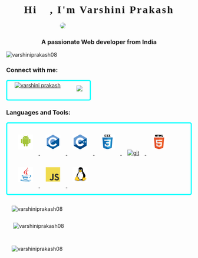 <style>@import url('https://fonts.googleapis.com/css2?family=Bebas+Neue&display=swap');</style>

<style>

@font-face {
font-family: "Tele_Marines";
src: url(TeleMarines-Km6p.woff2);
}


#hi{
    font-family: "Bebas Neue";
    letter-spacing: 3px;
}

#img{
    position:relative;
    left:29%;
    border-radius: 15px;;
}

#email{
    width:47.5px;
    position: relative;
    top:12px;
}


#connect_p{
    max-width: max-content;
    min-height:50px;
    border: solid;
    border-radius: 5px;
    border-color: aqua;
}

.connect_a{
    width:max-content;
    padding:5px;
    padding-bottom: 25px;
    margin:15px;
}
.icons{
    padding:15px;
}
#icon{
    max-width: max-content;
    border: solid;
    border-radius: 5px;
    border-color: aqua;
}


</style>

<h1 align="center" id="hi">Hi 👋, I'm Varshini Prakash</h1>
<img src="illustration.jpg" width="600px" id="img"></img>
<h3 align="center">A passionate Web developer from India</h3>

<p align="left"> <img src="https://komarev.com/ghpvc/?username=varshiniprakash08&label=Profile%20views&color=0e75b6&style=flat" alt="varshiniprakash08" /> </p>

<span ><h3 align="left" class="connect_span">Connect with me:</h3>
<p  id="connect_p"  align="left">
    <a class="connect_a" href="https://www.linkedin.com/in/varshini-prakash-247a0b24b/" target="blank"><img align="center" src="https://raw.githubusercontent.com/rahuldkjain/github-profile-readme-generator/master/src/images/icons/Social/linked-in-alt.svg" alt="varshini prakash" height="30" width="40" /></a>
    <a class="connect_a" href="mailto:varshiniprakashvarshini@gmail.com" target="blank"><img id="email"src="download.png"></a>
</p></span>


<h3 align="left">Languages and Tools:</h3>
<p align="left" id="icon" class="icons"> <a href="https://developer.android.com" target="_blank" rel="noreferrer"> <img src="https://raw.githubusercontent.com/devicons/devicon/master/icons/android/android-original-wordmark.svg" class="icons" alt="android" width="40" height="40"/> </a> <a href="https://www.cprogramming.com/" target="_blank" rel="noreferrer"> <img class="icons" src="https://raw.githubusercontent.com/devicons/devicon/master/icons/c/c-original.svg" alt="c" width="40" height="40"/> </a> <a href="https://www.w3schools.com/cpp/" target="_blank" rel="noreferrer"> <img class="icons" src="https://raw.githubusercontent.com/devicons/devicon/master/icons/cplusplus/cplusplus-original.svg" alt="cplusplus" width="40" height="40"/> </a> <a href="https://www.w3schools.com/css/" target="_blank" rel="noreferrer"> <img class="icons" src="https://raw.githubusercontent.com/devicons/devicon/master/icons/css3/css3-original-wordmark.svg" alt="css3" width="40" height="40"/> </a> <a href="https://git-scm.com/" target="_blank" rel="noreferrer"> <img class="icons" src="https://www.vectorlogo.zone/logos/git-scm/git-scm-icon.svg" alt="git" width="40" height="40"/> </a> <a href="https://www.w3.org/html/" target="_blank" rel="noreferrer"> <img class="icons" src="https://raw.githubusercontent.com/devicons/devicon/master/icons/html5/html5-original-wordmark.svg" alt="html5" width="40" height="40"/> </a> <a href="https://www.java.com" target="_blank" rel="noreferrer"> <img class="icons" src="https://raw.githubusercontent.com/devicons/devicon/master/icons/java/java-original.svg" alt="java" width="40" height="40"/> </a> <a href="https://developer.mozilla.org/en-US/docs/Web/JavaScript" target="_blank" rel="noreferrer"> <img class="icons" src="https://raw.githubusercontent.com/devicons/devicon/master/icons/javascript/javascript-original.svg" alt="javascript" width="40" height="40"/> </a> <a href="https://www.linux.org/" target="_blank" rel="noreferrer"> <img class="icons" src="https://raw.githubusercontent.com/devicons/devicon/master/icons/linux/linux-original.svg" alt="linux" width="40" height="40"/> </a> </p>

<p class="icons"><img align="left" src="https://github-readme-stats.vercel.app/api/top-langs?username=varshiniprakash08&show_icons=true&locale=en&layout=compact" alt="varshiniprakash08" /></p>

<p class="icons">&nbsp;<img align="center" src="https://github-readme-stats.vercel.app/api?username=varshiniprakash08&show_icons=true&locale=en" alt="varshiniprakash08" /></p>

<p class="icons"><img align="center" src="https://github-readme-streak-stats.herokuapp.com/?user=varshiniprakash08&" alt="varshiniprakash08" /></p>
